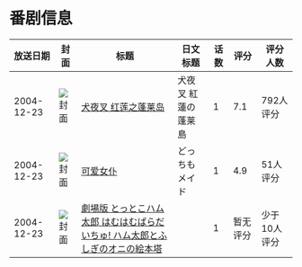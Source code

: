 # 番剧信息

|放送日期|封面|标题|日文标题|话数|评分|评分人数|
|---|---|---|---|---|---|---|
|2004-12-23|![封面](https://lain.bgm.tv/pic/cover/c/08/1a/19392_36NzU.jpg)|[犬夜叉 红莲之蓬莱岛](https://bangumi.tv/subject/19392)|犬夜叉 紅蓮の蓬莱島|1|7.1|792人评分|
|2004-12-23|![封面](https://lain.bgm.tv/pic/cover/c/d3/03/40842_gp2G8.jpg)|[可爱女仆](https://bangumi.tv/subject/40842)|どっちもメイド|1|4.9|51人评分|
|2004-12-23|![封面](https://lain.bgm.tv/pic/cover/c/f2/f8/417398_rh01R.jpg)|[劇場版 とっとこハム太郎 はむはむぱらだいちゅ! ハム太郎とふしぎのオニの絵本塔](https://bangumi.tv/subject/417398)||1|暂无评分|少于10人评分|
